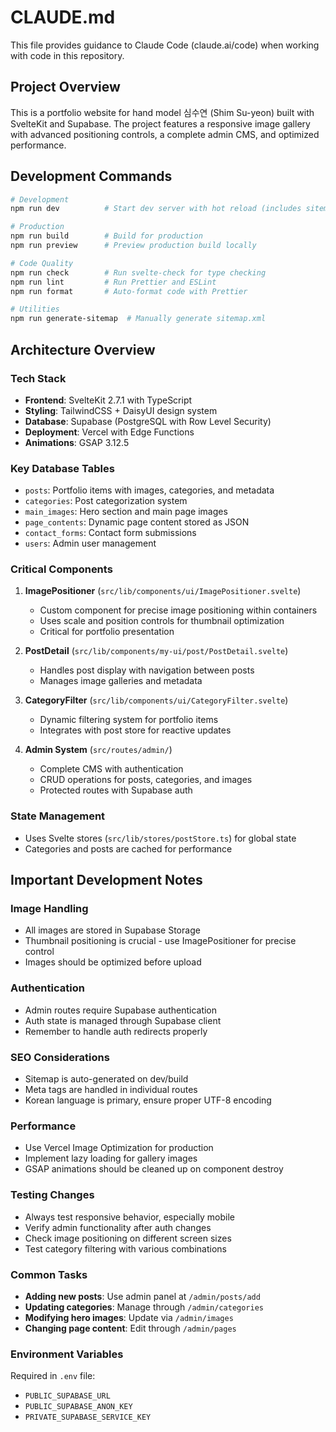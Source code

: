 # CLAUDE.md

This file provides guidance to Claude Code (claude.ai/code) when working with code in this repository.

## Project Overview

This is a portfolio website for hand model 심수연 (Shim Su-yeon) built with SvelteKit and Supabase. The project features a responsive image gallery with advanced positioning controls, a complete admin CMS, and optimized performance.

## Development Commands

```bash
# Development
npm run dev          # Start dev server with hot reload (includes sitemap generation)

# Production
npm run build        # Build for production
npm run preview      # Preview production build locally

# Code Quality
npm run check        # Run svelte-check for type checking
npm run lint         # Run Prettier and ESLint
npm run format       # Auto-format code with Prettier

# Utilities
npm run generate-sitemap  # Manually generate sitemap.xml
```

## Architecture Overview

### Tech Stack
- **Frontend**: SvelteKit 2.7.1 with TypeScript
- **Styling**: TailwindCSS + DaisyUI design system
- **Database**: Supabase (PostgreSQL with Row Level Security)
- **Deployment**: Vercel with Edge Functions
- **Animations**: GSAP 3.12.5

### Key Database Tables
- `posts`: Portfolio items with images, categories, and metadata
- `categories`: Post categorization system
- `main_images`: Hero section and main page images
- `page_contents`: Dynamic page content stored as JSON
- `contact_forms`: Contact form submissions
- `users`: Admin user management

### Critical Components

1. **ImagePositioner** (`src/lib/components/ui/ImagePositioner.svelte`)
   - Custom component for precise image positioning within containers
   - Uses scale and position controls for thumbnail optimization
   - Critical for portfolio presentation

2. **PostDetail** (`src/lib/components/my-ui/post/PostDetail.svelte`)
   - Handles post display with navigation between posts
   - Manages image galleries and metadata

3. **CategoryFilter** (`src/lib/components/ui/CategoryFilter.svelte`)
   - Dynamic filtering system for portfolio items
   - Integrates with post store for reactive updates

4. **Admin System** (`src/routes/admin/`)
   - Complete CMS with authentication
   - CRUD operations for posts, categories, and images
   - Protected routes with Supabase auth

### State Management
- Uses Svelte stores (`src/lib/stores/postStore.ts`) for global state
- Categories and posts are cached for performance

## Important Development Notes

### Image Handling
- All images are stored in Supabase Storage
- Thumbnail positioning is crucial - use ImagePositioner for precise control
- Images should be optimized before upload

### Authentication
- Admin routes require Supabase authentication
- Auth state is managed through Supabase client
- Remember to handle auth redirects properly

### SEO Considerations
- Sitemap is auto-generated on dev/build
- Meta tags are handled in individual routes
- Korean language is primary, ensure proper UTF-8 encoding

### Performance
- Use Vercel Image Optimization for production
- Implement lazy loading for gallery images
- GSAP animations should be cleaned up on component destroy

### Testing Changes
- Always test responsive behavior, especially mobile
- Verify admin functionality after auth changes
- Check image positioning on different screen sizes
- Test category filtering with various combinations

### Common Tasks
- **Adding new posts**: Use admin panel at `/admin/posts/add`
- **Updating categories**: Manage through `/admin/categories`
- **Modifying hero images**: Update via `/admin/images`
- **Changing page content**: Edit through `/admin/pages`

### Environment Variables
Required in `.env` file:
- `PUBLIC_SUPABASE_URL`
- `PUBLIC_SUPABASE_ANON_KEY`
- `PRIVATE_SUPABASE_SERVICE_KEY`